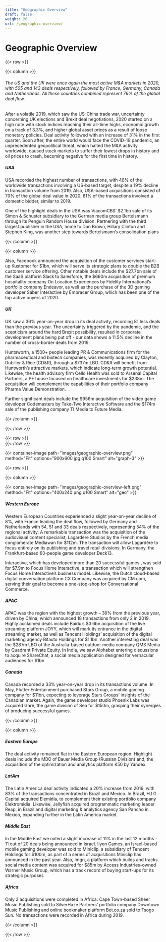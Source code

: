 ```yaml
---
title: "Geographic Overview"
draft: false
weight: 20
url: /geographic-overview/
---
```


# Geographic Overview

{{< row >}}

{{< column >}}

###### The US and the UK were once again the most active M&A markets in 2020, with 505 and 143 deals respectively, followed by France, Germany, Canada and Netherlands. All these countries combined represent 76% of the global deal flow.

After a volatile 2019, which saw the US-China trade war, uncertainty concerning UK elections and Brexit deal negotiations, 2020 started on a high note with stock indices reaching their all-time highs, economic growth on a track of 3.3%, and higher global asset prices as a result of loose monetary policies. Deal activity followed with an increase of 31%  in the first quarter. Soon after, the entire world would face the COVID-19 pandemic, an unprecedented geopolitical threat, which halted the M&A activity worldwide, caused stock markets to suffer their lowest drops in history and oil prices to crash, becoming negative for the first time in history.

##### USA

USA recorded the highest number of transactions, with 46% of the worldwide transactions involving a US-based target, despite a 19% decline in transaction volume from 2019.  Also, USA-based acquisitions consisted of 70% of the global deal value in 2020. 81% of the transactions involved a domestic bidder, similar to 2019.

One of the highlight deals in the USA was ViacomCBS’ $2.1bn sale of its Simon & Schuster subsidiary to the German media group Bertelsmann through its Penguin Random House division. Partnering with the third largest publisher in the USA, home to Dan Brown, Hillary Clinton and Stephen King, was another step towards Bertelsmann’s consolidation plans

{{< /column >}}

{{< column >}}

Also, Facebook announced the acquisition of the customer services start-up Kustomer for $1bn, which will serve its strategic plans to double the B2B customer service offering. Other notable deals include the $27.7bn sale of the SaaS platform Slack to Salesforce, the $660m acquisition of premium hospitality company On Location Experiences by Fidelity International’s portfolio company  Endeavor, as well as the purchase of the 3D gaming developer Saber Interactive by Embracer Group, which has been one of the top active buyers of 2020.

##### UK

UK saw a 36% year-on-year drop in its deal activity, recording 81 less deals than the previous year. The uncertainty triggered by the pandemic, and the scepticism around the hard Brexit possibility, resulted in corporate development plans being put off - our data shows a 11.5% decline in the number of cross-border deals from 2019.

Huntsworth, a 1500+ people leading PR & Communications firm for the pharmaceutical and biotech companies, was recently acquired by Clayton, Dubilier & Rice (CD&R), through a $737m LBO. CD&R will benefit from Huntworth’s attractive markets, which indicate long-term growth potential. Likewise, the health advisory firm Cello Health was sold to Arsenal Capital Partners, a PE house focused on healthcare investments for $238m. The acquisition will complement the capabilities of their portfolio company Pharma Value Demonstration.

Further significant deals include the $956m acquisition of the video game developer Codemasters by Take-Two Interactive Software and the $174m sale of the publishing company TI Media to Future Media.

{{< /column >}}

{{< /row >}}

{{< row >}}
</br>
{{< /row >}}

{{< container-image path="images/geographic-overview.png" method="Fit" options="900x600 jpg q100 Smart"  alt="graph-3" >}}


{{< row >}}

{{< column >}}

{{< container-image path="images/geographic-overview-left.png" method="Fit" options="400x240 png q100 Smart"  alt="geo" >}}

##### Western Europe

Western European Countries experienced a slight year-on-year decline of 8%, with France leading the deal flow, followed by Germany and Netherlands with 54, 51 and 33 deals respectively, representing 54% of the regional activity. A remarkable transaction was the acquisition of the audiovisual content specialist, Lagardère Studios by the French media conglomerate Mediawan for $112m. The transaction will allow Lagardère to focus entirely on its publishing and travel retail divisions. In Germany, the Frankfurt-based 60-people game developer Deck13.

Interactive, which has developed more than 20 successful games , was sold for $7.9m to Focus Home Interactive, a transaction which will strengthen Focus Home Interactive’s business model. Likewise, the Dutch cloud-based digital conversation platform CX Company was acquired by CM.com, serving their goal to become a one-stop-shop for Conversational Commerce.

##### APAC

APAC was the region with the highest growth – 39% from the previous year, driven by China, which announced 18 transactions from only 2 in 2019. Highly acclaimed deals include Baidu’s $3.6bn acquisition of the live streaming platform JOYY, which will mark its entrance in the digital streaming market, as well as Tencent Holdings’ acquisition of the digital marketing agency Bitauto Holdings for $1.1bn. Another interesting deal was the $287m LBO of the Australia-based outdoor media company QMS Media by Quadrant Private Equity. In India, we saw Alphabet entering discussions to acquire ShareChat, a social media application designed for vernacular audiences for $1bn.

##### Canada

Canada recorded a 33% year-on-year drop in its transactions volume. In May, Flutter Entertainment purchased Stars Group, a mobile gaming company for $11bn, expecting to leverage Stars Groups’ insights of the Canadian market. Again, the game developer studio Phoenix Labs was acquired Gare, the game division of Sea for $150m, grasping their synergies of producing successful games.

{{< /column >}}

{{< column >}}

##### Eastern Europe

The deal activity remained flat in the Eastern European region. Highlight deals include the MBO of Bauer Media Group (Russian Division) and, the acquisition of the optimization and analytics platform K50 by Yandex.

##### LatAm

The Latin America deal activity indicated a 20% increase from 2019, with 83% of the transactions concentrated in Brazil and Mexico. In Brazil, H.I.G Capital acquired Elemidia, to complement their existing portfolio company Elektromidia. Likewise, Jellyfish acquired programmatic marketing leader Reap, in Brazil and digital marketing & analytics agency San Pancho in Mexico, expanding further in the Latin America market.

##### Middle East

In the Middle East we noted a slight increase of 11% in the last 12 months - 11 out of 20 deals being announced in Israel. Ilyon Games, an Israel-based mobile gaming developer was sold to Miniclip, a subsidiary of Tencent Holdings for $100m, as part of a series of acquisitions Miniclip has announced in the past year. Also, Imgn, a platform which builds and tracks social media content was acquired for $85m by Access Industries-owned Warner Music Group, which has a track record of buying start-ups for its strategic purposes

##### Africa

Only 2 acquisitions were completed in Africa: Cape Town-based Sheer Music Publishing sold to SilverHaze Partners’ portfolio company Downtown Music Publishing and online bookmaker platform Bet.co.za sold to Tsogo Sun. No transactions were recorded in Africa during 2019.

{{< /column >}}

{{< /row >}}